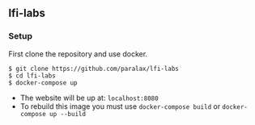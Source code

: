 ## lfi-labs

### Setup

First clone the repository and use docker.

```
$ git clone https://github.com/paralax/lfi-labs
$ cd lfi-labs
$ docker-compose up
```

- The website will be up at: `localhost:8080`
- To rebuild this image you must use `docker-compose build` or `docker-compose up --build`

